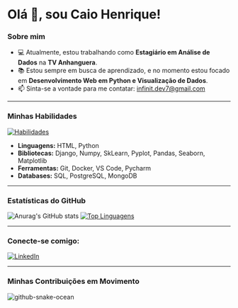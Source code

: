 # Olá 👋, sou Caio Henrique!

### Sobre mim

- 💻 Atualmente, estou trabalhando como **Estagiário em Análise de Dados** na **TV Anhanguera**.
- 📚 Estou sempre em busca de aprendizado, e no momento estou focado em **Desenvolvimento Web em Python e Visualização de Dados**.
- 📫 Sinta-se a vontade para me contatar: infinit.dev7@gmail.com

---

### Minhas Habilidades

[![Habilidades](https://skillicons.dev/icons?i=html,python,django,pycharm,bots,docker,postgres)](https://skillicons.dev)

* **Linguagens:** HTML, Python
* **Bibliotecas:** Django, Numpy, SkLearn, Pyplot, Pandas, Seaborn, Matplotlib
* **Ferramentas:** Git, Docker, VS Code, Pycharm
* **Databases:** SQL, PostgreSQL, MongoDB

---

### Estatísticas do GitHub

![Anurag's GitHub stats](https://github-readme-stats.vercel.app/api?username=caiohenri99&show_icons=true&theme=dark)
[![Top Linguagens](https://github-readme-stats.vercel.app/api/top-langs/?username=caiohenri99&layout=compact&theme=dark)](https://github.com/caiohenri99/github-readme-stats)

---

### Conecte-se comigo:

[![LinkedIn](https://img.shields.io/badge/LinkedIn-0077B5?style=for-the-badge&logo=linkedin&logoColor=white)]([www.linkedin.com/in/caio-henrique7])

---

### Minhas Contribuições em Movimento

![github-snake-ocean](https://github.com/caiohenri99/caiohenri99/blob/output/dist/ocean.gif)



  
  
  

          
          
          
          
          
